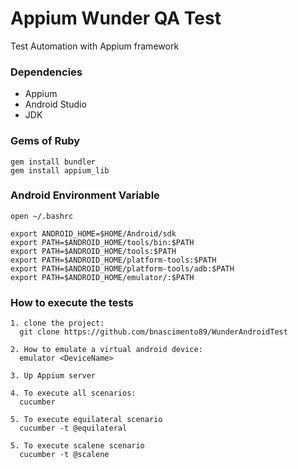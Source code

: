 # Appium Wunder QA Test

Test Automation with Appium framework

### Dependencies
  - Appium
  - Android Studio
  - JDK

### Gems of Ruby

```
gem install bundler
gem install appium_lib
```

### Android Environment Variable

```
open ~/.bashrc

export ANDROID_HOME=$HOME/Android/sdk
export PATH=$ANDROID_HOME/tools/bin:$PATH
export PATH=$ANDROID_HOME/tools:$PATH
export PATH=$ANDROID_HOME/platform-tools:$PATH
export PATH=$ANDROID_HOME/platform-tools/adb:$PATH
export PATH=$ANDROID_HOME/emulator/:$PATH

```


### How to execute the tests

```
1. clone the project:
  git clone https://github.com/bnascimento89/WunderAndroidTest

2. How to emulate a virtual android device: 
  emulator <DeviceName>
   
3. Up Appium server

4. To execute all scenarios:
  cucumber
   
5. To execute equilateral scenario
  cucumber -t @equilateral

5. To execute scalene scenario
  cucumber -t @scalene
```
